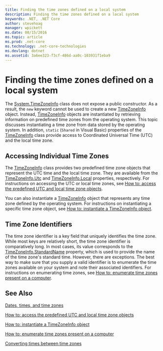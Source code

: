 ```yaml
---
title: Finding the time zones defined on a local system
description: Finding the time zones defined on a local system
keywords: .NET, .NET Core
author: stevehoag
manager: wpickett
ms.date: 08/15/2016
ms.topic: article
ms.prod: .net-core
ms.technology: .net-core-technologies
ms.devlang: dotnet
ms.assetid: 3a6ee323-f3cf-486d-aa0c-103931f1eba9
---
```


# Finding the time zones defined on a local system

The [System.TimeZoneInfo](xref:System.TimeZoneInfo) class does not expose a public constructor. As a result, the `new` keyword cannot be used to create a new [TimeZoneInfo](xref:System.TimeZoneInfo) object. Instead, [TimeZoneInfo](xref:System.TimeZoneInfo) objects are instantiated by retrieving information on predefined time zones from the operating system. This topic discusses instantiating a time zone from data stored by the operating system. In addition, `static` (`Shared` in Visual Basic) properties of the [TimeZoneInfo](xref:System.TimeZoneInfo) class provide access to Coordinated Universal Time (UTC) and the local time zone.

## Accessing Individual Time Zones

The [TimeZoneInfo](xref:System.TimeZoneInfo) class provides two predefined time zone objects that represent the UTC time and the local time zone. They are available from the [TimeZoneInfo.Utc](xref:System.TimeZoneInfo.Utc) and [TimeZoneInfo.Local](xref:System.TimeZoneInfo.Local) properties, respectively. For instructions on accessing the UTC or local time zones, see [How to: access the predefined UTC and local time zone objects](access-utc-and-local.md). 

You can also instantiate a [TimeZoneInfo](xref:System.TimeZoneInfo) object that represents any time zone defined by the operating system. For instructions on instantiating a specific time zone object, see [How to: instantiate a TimeZoneInfo object](instantiate-time-zone-info.md).

## Time Zone Identifiers

The time zone identifier is a key field that uniquely identifies the time zone. While most keys are relatively short, the time zone identifier is comparatively long. In most cases, its value corresponds to the [TimeZoneInfo.StandardName](xref:System.TimeZoneInfo.StandardName) property, which is used to provide the name of the time zone's standard time. However, there are exceptions. The best way to make sure that you supply a valid identifier is to enumerate the time zones available on your system and note their associated identifiers. For instructions on enumerating time zones, see [How to: enumerate time zones present on a computer](enumerate-time-zones.md).

## See Also

[Dates, times, and time zones](index.md)

[How to: access the predefined UTC and local time zone objects](access-utc-and-local.md)

[How to: instantiate a TimeZoneInfo object](instantiate-time-zone-info.md)

[How to: enumerate time zones present on a computer](enumerate-time-zones.md)

[Converting times between time zones](converting-between-time-zones.md)